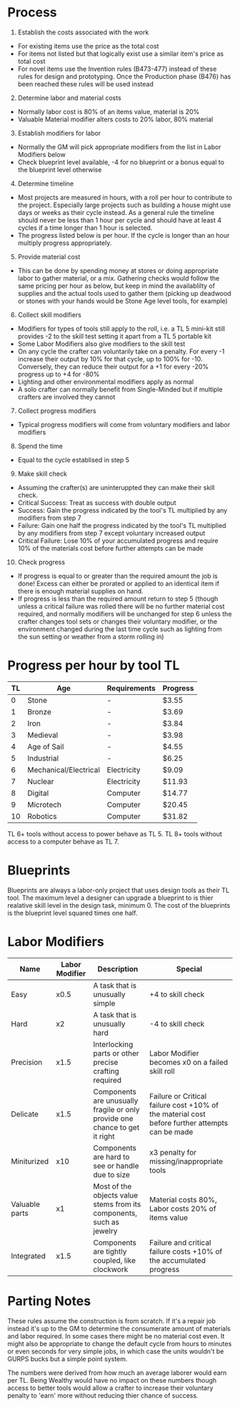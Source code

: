# Process

1. Establish the costs associated with the work
  * For existing items use the price as the total cost
  * For items not listed but that logically exist use a similar item's price as total cost
  * For novel items use the Invention rules (B473-477) instead of these rules for design and prototyping. Once the Production phase (B476) has been reached these rules will be used instead
2. Determine labor and material costs
  * Normally labor cost is 80% of an items value, material is 20% 
  * Valuable Material modifier alters costs to 20% labor, 80% material
3. Establish modifiers for labor
  * Normally the GM will pick appropriate modifiers from the list in Labor Modifiers below
  * Check blueprint level available, -4 for no blueprint or a bonus equal to the blueprint level otherwise
4. Determine timeline
  * Most projects are measured in hours, with a roll per hour to contribute to the project. Especially large projects such as building a house might use days or weeks as their cycle instead. As a general rule the timeline should never be less than 1 hour per cycle and should have at least 4 cycles if a time longer than 1 hour is selected.
  * The progress listed below is per hour. If the cycle is longer than an hour multiply progress appropriately.
5. Provide material cost
  * This can be done by spending money at stores or doing appropriate labor to gather material, or a mix. Gathering checks would follow the same pricing per hour as below, but keep in mind the availablilty of supplies and the actual tools used to gather them (picking up deadwood or stones with your hands would be Stone Age level tools, for example)
6. Collect skill modifiers
  * Modifiers for types of tools still apply to the roll, i.e. a TL 5 mini-kit still provides -2 to the skill test setting it apart from a TL 5 portable kit
  * Some Labor Modifiers also give modifiers to the skill test
  * On any cycle the crafter can voluntarily take on a penalty. For every -1 increase their output by 10% for that cycle, up to 100% for -10. Conversely, they can reduce their output for a +1 for every -20% progress up to +4 for -80%
  * Lighting and other environmental modifiers apply as normal
  * A solo crafter can normally benefit from Single-Minded but if multiple crafters are involved they cannot
7. Collect progress modifiers
  * Typical progress modifiers will come from voluntary modifiers and labor modifiers
8. Spend the time
  * Equal to the cycle establised in step 5
9. Make skill check
  * Assuming the crafter(s) are uninteruppted they can make their skill check. 
  * Critical Success: Treat as success with double output
  * Success: Gain the progress indicated by the tool's TL multiplied by any modifiers from step 7
  * Failure: Gain one half the progress indicated by the tool's TL multiplied by any modifiers from step 7 except voluntary increased output
  * Critical Failure: Lose 10% of your accumulated progress and require 10% of the materials cost before further attempts can be made
10. Check progress
  * If progress is equal to or greater than the required amount the job is done! Excess can either be prorated or applied to an identical item if there is enough material supplies on hand.
  * If progress is less than the required amount return to step 5 (though unless a critical failure was rolled there will be no further material cost required, and normally modifiers will be unchanged for step 6 unless the crafter changes tool sets or changes their voluntary modifier, or the environment changed during the last time cycle such as lighting from the sun setting or weather from a storm rolling in)


# Progress per hour by tool TL

| TL | Age | Requirements | Progress |
|-|-|-|-|
|0|Stone|-| $3.55|
|1|Bronze|-| $3.69|
|2|Iron|-|$3.84|
|3|Medieval|-|$3.98|
|4|Age of Sail|-|$4.55|
|5|Industrial|-|$6.25|
|6|Mechanical/Electrical|Electricity|$9.09|
|7|Nuclear|Electricity|$11.93|
|8|Digital|Computer|$14.77|
|9|Microtech|Computer|$20.45|
|10|Robotics|Computer|$31.82|

TL 6+ tools without access to power behave as TL 5. TL 8+ tools without access to a computer behave as TL 7.

# Blueprints

Blueprints are always a labor-only project that uses design tools as their TL tool. The maximum level a designer can upgrade a blueprint to is thier realative skill level in the design task, minimum 0.
The cost of the blueprints is the blueprint level squared times one half.

# Labor Modifiers

|Name|Labor Modifier|Description| Special|
|-|-|-|-|
|Easy|x0.5|A task that is unusually simple| +4 to skill check
|Hard|x2|A task that is unusually hard| -4 to skill check
|Precision|x1.5|Interlocking parts or other precise crafting required|Labor Modifier becomes x0 on a failed skill roll
|Delicate|x1.5|Components are unusually fragile or only provide one chance to get it right| Failure or Critical failure cost +10% of the material cost before further attempts can be made
|Miniturized|x10|Components are hard to see or handle due to size| x3 penalty for missing/inappropriate tools
|Valuable parts|x1|Most of the objects value stems from its components, such as jewelry| Material costs 80%, Labor costs 20% of items value
|Integrated| x1.5 | Components are tightly coupled, like clockwork| Failure and critical failure costs +10% of the accumulated progress

# Parting Notes

These rules assume the construction is from scratch. If it's a repair job instead it's up to the GM to determine the consumerate amount of materials and labor required. In some cases there might be no material cost even. It might also be appropriate to change the default cycle from hours to minutes or even seconds for very simple jobs, in which case the units wouldn't be GURPS bucks but a simple point system.

The numbers were derived from how much an average laborer would earn per TL. Being Wealthy would have no impact on these numbers though access to better tools would allow a crafter to increase their voluntary penalty to 'earn' more without reducing thier chance of success.